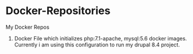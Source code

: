 # Docker-Repositories
My Docker Repos

1. Docker File which initializes php:7.1-apache, mysql:5.6 docker images. Currently i am using this configuration to run my drupal 8.4 project.